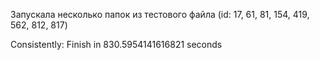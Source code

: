 Запускала несколько папок из тестового файла (id: 17, 61, 81, 154, 419, 562, 812, 817)

Consistently: Finish in 830.5954141616821 seconds
